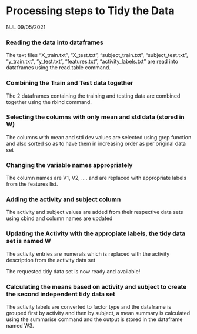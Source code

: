 Processing steps to Tidy the Data
================
NJL
09/05/2021

### Reading the data into dataframes

The text files “X\_train.txt”, “X\_test.txt”, “subject\_train.txt”,
“subject\_test.txt”, “y\_train.txt”, “y\_test.txt”, “features.txt”,
“activity\_labels.txt” are read into dataframes using the read.table
command.

### Combining the Train and Test data together

The 2 dataframes containing the training and testing data are combined
together using the rbind command.

### Selecting the columns with only mean and std data (stored in W)

The columns with mean and std dev values are selected using grep
function and also sorted so as to have them in increasing order as per
original data set

### Changing the variable names appropriately

The column names are V1, V2, …. and are replaced with appropriate labels
from the features list.

### Adding the activity and subject column

The activity and subject values are added from their respective data
sets using cbind and column names are updated

### Updating the Activity with the appropiate labels, the tidy data set is named W

The activity entries are numerals which is replaced with the activity
description from the activity data set

The requested tidy data set is now ready and available!

### Calculating the means based on activity and subject to create the second independent tidy data set

The activity labels are converted to factor type and the dataframe is
grouped first by activity and then by subject, a mean summary is
calculated using the summarise command and the output is stored in the
dataframe named W3.
